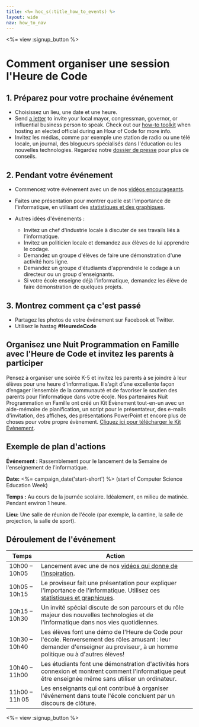 ```yaml
---
title: <%= hoc_s(:title_how_to_events) %>
layout: wide
nav: how_to_nav
---
```

<%= view :signup_button %>

# Comment organiser une session l'Heure de Code

## 1. Préparez pour votre prochaine événement

- Choisissez un lieu, une date et une heure.
- Send [a letter](https://hourofcode.com/promote/resources#sample-emails) to invite your local mayor, congressman, governor, or influential business person to speak. Check out our [how-to toolkit](<%=localized_file('/files/elected-official.pdf')%>) when hosting an elected official during an Hour of Code for more info.
- Invitez les médias, comme par exemple une station de radio ou une télé locale, un journal, des blogueurs spécialisés dans l'éducation ou les nouvelles technologies. Regardez notre [dossier de presse](<%= resolve_url('/promote/press-kit') %>) pour plus de conseils.

## 2. Pendant votre événement

- Commencez votre événement avec un de nos [vidéos encourageants](<%= resolve_url('/promote/resources#videos') %>).
- Faites une présentation pour montrer quelle est l'importance de l'informatique, en utilisant des [statistiques et des graphiques](<%= resolve_url('/promote/stats') %>).   
      
    
- Autres idées d'événements : 
    - Invitez un chef d'industrie locale à discuter de ses travails liés à l'informatique.
    - Invitez un politicien locale et demandez aux élèves de lui apprendre le codage.
    - Demandez un groupe d'élèves de faire une démonstration d'une activité hors ligne.
    - Demandez un groupe d'étudiamts d'apprendrele le codage à un directeur ou un group d'enseignants.
    - Si votre école enseigne déjà l'informatique, demandez les élève de faire démonstration de quelques projets.

## 3. Montrez comment ça c'est passé

- Partagez les photos de votre événement sur Facebook et Twitter. 
- Utilisez le hastag **#HeuredeCode**

## Organisez une Nuit Programmation en Famille avec l'Heure de Code et invitez les parents à participer

Pensez à organiser une soirée K-5 et invitez les parents à se joindre à leur élèves pour une heure d'informatique. Il s’agit d’une excellente façon d’engager l’ensemble de la communauté et de favoriser le soutien des parents pour l’informatique dans votre école. Nos partenaires Nuit Programmation en Famille ont créé un Kit Évènement tout-en-un avec un aide-mémoire de planification, un script pour le présentateur, des e-mails d'invitation, des affiches, des présentations PowerPoint et encore plus de choses pour votre propre évènement. [Cliquez ici pour télécharger le Kit Évènement](http://www.familycodenight.org/DownloadCodeDotOrg.html).

## Exemple de plan d'actions

**Événement :** Rassemblement pour le lancement de la Semaine de l'enseignement de l'informatique.

**Date:** <%= campaign_date('start-short') %> (start of Computer Science Education Week)

**Temps :** Au cours de la journée scolaire. Idéalement, en milieu de matinée. Pendant environ 1 heure.

**Lieu:** Une salle de réunion de l'école (par exemple, la cantine, la salle de projection, la salle de sport).   
  


## Déroulement de l'événement

| Temps          | Action                                                                                                                                                                        |
| -------------- | ----------------------------------------------------------------------------------------------------------------------------------------------------------------------------- |
| 10h00 – 10h05  | Lancement avec une de nos [vidéos qui donne de l'inspiration](<%= resolve_url('/promote/resources#videos') %>).                                                                 |
| 10h05 – 10h15  | Le proviseur fait une présentation pour expliquer l'importance de l'informatique. Utilisez ces [statistiques et graphiques](<%= resolve_url('/promote/stats') %>).              |
| 10h15 – 10h30  | Un invité spécial discute de son parcours et du rôle majeur des nouvelles technologies et de l'informatique dans nos vies quotidiennes.                                       |
| 10h30 – 10h40  | Les élèves font une démo de l'Heure de Code pour l'école. Renversement des rôles amusant : leur demander d'enseigner au proviseur, à un homme politique ou à d'autres élèves! |
| 10h40 – 11h00  | Les étudiants font une démonstration d'activités hors connexion et montrent comment l'informatique peut être enseignée même sans utiliser un ordinateur.                      |
| 11h00 – 11h 05 | Les enseignants qui ont contribué à organiser l'événement dans toute l'école concluent par un discours de clôture.                                                            |

<%= view :signup_button %>